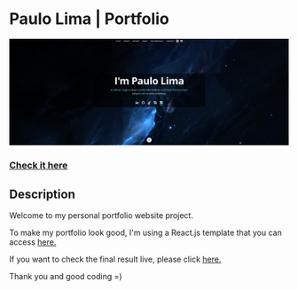 # Paulo Lima | Portfolio

![ReactJS Resume Website](./src/assets/images/readme.png?raw=true "ReactJS Resume Website")

### <a href="https://paulophlp.github.io/portfolio/">Check it here</a>

## Description

Welcome to my personal portfolio website project.

To make my portfolio look good, I'm using a React.js template that you can access <a href="https://github.com/tbakerx/react-resume-template">here.</a>

If you want to check the final result live, please click <a href="https://paulophlp.github.io/portfolio/">here.</a>

Thank you and good coding =)
